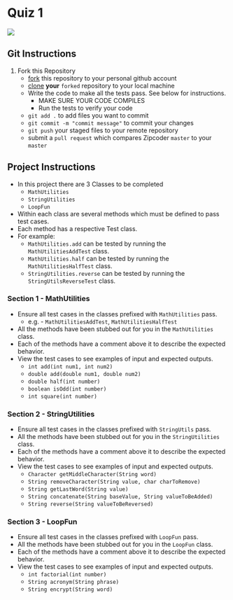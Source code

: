 # Quiz 1
<img src="https://github.com/Zipcoder/BlueJ.Quiz1/blob/master/quiz1.png">

## **Git Instructions**

1. Fork this Repository
    * [fork](https://help.github.com/articles/fork-a-repo/) this repository to your personal github account
    * [clone](https://help.github.com/articles/cloning-a-repository/) **your** `forked` repository to your local machine
    * Write the code to make all the tests pass. See below for instructions.
      * MAKE SURE YOUR CODE COMPILES
      * Run the tests to verify your code
    * `git add .` to add files you want to commit
    * `git commit -m "commit message"` to commit your changes
    * `git push` your staged files to your remote repository
    * submit a `pull request` which compares Zipcoder `master` to your `master`


## **Project Instructions**
* In this project there are 3 Classes to be completed
  * `MathUtilities`
  * `StringUtilities`
  * `LoopFun`
* Within each class are several methods which must be defined to pass test cases.
* Each method has a respective Test class.
* For example:
  * `MathUtilities.add` can be tested by running the `MathUtilitiesAddTest` class.
  * `MathUtilities.half` can be tested by running the `MathUtilitiesHalfTest` class.
  * `StringUtilities.reverse` can be tested by running the `StringUtilsReverseTest` class.

### Section 1 - MathUtilities
* Ensure all test cases in the classes prefixed with `MathUtilities` pass.
  * e.g. - `MathUtilitiesAddTest`, `MathUtilitiesHalfTest`
* All the methods have been stubbed out for you in the `MathUtilities` class.
* Each of the methods have a comment above it to describe the expected behavior.
* View the test cases to see examples of input and expected outputs.
  - `int add(int num1, int num2)`
  - `double add(double num1, double num2)`
  - `double half(int number)`
  - `boolean isOdd(int number)`
  - `int square(int number)`

### Section 2 - StringUtilities
* Ensure all test cases in the classes prefixed with `StringUtils` pass.
* All the methods have been stubbed out for you in the `StringUtilities` class.
* Each of the methods have a comment above it to describe the expected behavior.
* View the test cases to see examples of input and expected outputs.
  - `Character getMiddleCharacter(String word)`
  - `String removeCharacter(String value, char charToRemove)`
  - `String getLastWord(String value)`
  - `String concatenate(String baseValue, String valueToBeAdded)`
  - `String reverse(String valueToBeReversed)`

### Section 3 - LoopFun
* Ensure all test cases in the classes prefixed with `LoopFun` pass.
* All the methods have been stubbed out for you in the `LoopFun` class.
* Each of the methods have a comment above it to describe the expected behavior.
* View the test cases to see examples of input and expected outputs.
  - `int factorial(int number)`
  - `String acronym(String phrase)`
  - `String encrypt(String word)`
